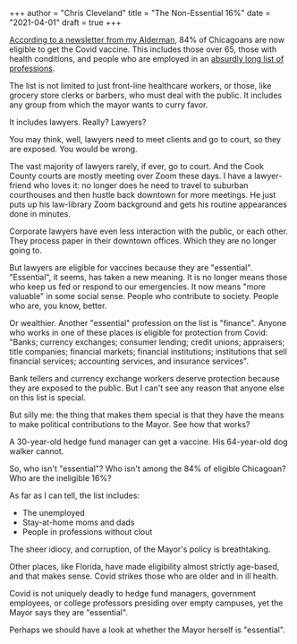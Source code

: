 +++
author = "Chris Cleveland"
title = "The Non-Essential 16%"
date = "2021-04-01"
draft = true
+++

[According to a newsletter from my Alderman](https://myemail.constantcontact.com/Vaccine-Site-to-Open-Monday-at-Wrigley-Field.html?soid=1103700524419&aid=CKjLL_1IqhU), 84% of Chicagoans are now eligible to get the Covid vaccine. This includes those over 65, those with health conditions, and people who are employed in an [absurdly long list of professions](https://www.chicago.gov/city/en/sites/covid19-vaccine/home/vaccine-distribution-phases.html).

The list is not limited to just front-line healthcare workers, or those, like grocery store clerks or barbers, who must deal with the public. It includes any group from which the mayor wants to curry favor.

It includes lawyers. Really? Lawyers?

You may think, well, lawyers need to meet clients and go to court, so they are exposed. You would be wrong.

The vast majority of lawyers rarely, if ever, go to court. And the Cook County courts are mostly meeting over Zoom these days. I have a lawyer-friend who loves it: no longer does he need to travel to suburban courthouses and then hustle back downtown for more meetings. He just puts up his law-library Zoom background and gets his routine appearances done in minutes.

Corporate lawyers have even less interaction with the public, or each other. They process paper in their downtown offices. Which they are no longer going to.

But lawyers are eligible for vaccines because they are "essential". "Essential", it seems, has taken a new meaning. It is no longer means those who keep us fed or respond to our emergencies. It now means "more valuable" in some social sense. People who contribute to society. People who are, you know, better.

Or wealthier. Another "essential" profession on the list is "finance". Anyone who works in one of these places is eligible for protection from Covid: "Banks; currency exchanges; consumer lending; credit unions; appraisers; title companies; financial markets; financial institutions; institutions that sell financial services; accounting services, and insurance services".

Bank tellers and currency exchange workers deserve protection because they are exposed to the public. But I can't see any reason that anyone else on this list is special.

But silly me: the thing that makes them special is that they have the means to make political contributions to the Mayor. See how that works?

A 30-year-old hedge fund manager can get a vaccine. His 64-year-old dog walker cannot.

So, who isn't "essential"? Who isn't among the 84% of eligible Chicagoan? Who are the ineligible 16%?

As far as I can tell, the list includes:

* The unemployed
* Stay-at-home moms and dads
* People in professions without clout

The sheer idiocy, and corruption, of the Mayor's policy is breathtaking.

Other places, like Florida, have made eligibility almost strictly age-based, and that makes sense. Covid strikes those who are older and in ill health. 

Covid is not uniquely deadly to hedge fund managers, government employees, or college professors presiding over empty campuses, yet the Mayor says they are "essential".

Perhaps we should have a look at whether the Mayor herself is "essential".



